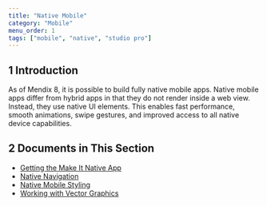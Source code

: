 ```yaml
---
title: "Native Mobile"
category: "Mobile"
menu_order: 1
tags: ["mobile", "native", "studio pro"]
---
```


## 1 Introduction

As of Mendix 8, it is possible to build fully native mobile apps. Native mobile apps differ from hybrid apps in that they do not render inside a web view. Instead, they use native UI elements. This enables fast performance, smooth animations, swipe gestures, and improved access to all native device capabilities.

## 2 Documents in This Section

* [Getting the Make It Native App](getting-the-make-it-native-app)
* [Native Navigation](native-navigation)
* [Native Mobile Styling](native-styling-refguide)
* [Working with Vector Graphics](native-svg)

